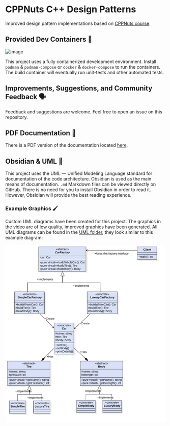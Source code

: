 # CPPNuts C++ Design Patterns

Improved design pattern implementations based on [CPPNuts course](https://www.youtube.com/playlist?list=PLk6CEY9XxSIDZhQURp6d8Sgp-A0yKKDKV).

## Provided Dev Containers 🐋
![image](https://github.com/user-attachments/assets/df81d61c-5408-4490-92df-f28741a9d5a9)

This project uses a fully containerized development environment.
Install `podman` & `podman-compose` or `docker` & `docker-compose` to run the containers.
The build container will eventually run unit-tests and other automated tests.

## Improvements, Suggestions, and Community Feedback 🗣️

Feedback and suggestions are welcome. Feel free to open an issue on this repository.

## PDF Documentation 📓

There is a PDF version of the documentation located [here](doc/PDF/).

## Obsidian & UML 📐

This project uses the UML — Unified Modeling Language standard for documentation of the code architecture.
Obsidian is used as the main means of documentation.
`.md` Markdown files can be viewed directly on GitHub.
There is no need for you to install Obsidian in order to read it.
However, Obsidian will provide the best reading experience.

### Example Graphics 🖌️

Custom UML diagrams have been created for this project.
The graphics in the video are of low quality, improved graphics have been generated.
All UML diagrams can be found in the [UML folder](/doc/Obsidian/CPPNutsDesignPatterns/UML),
they look similar to this example diagram:

![UML Graphic AFDP](/doc/Obsidian/CPPNutsDesignPatterns/UML/ClassDiagramAbstractFactoryDesignPattern.jpg)

